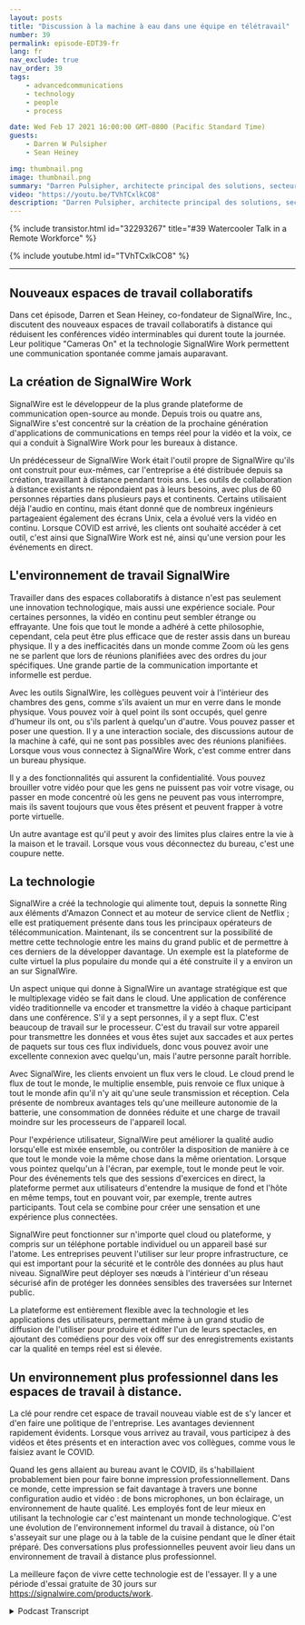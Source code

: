 ```yaml
---
layout: posts
title: "Discussion à la machine à eau dans une équipe en télétravail"
number: 39
permalink: episode-EDT39-fr
lang: fr
nav_exclude: true
nav_order: 39
tags:
    - advancedcommunications
    - technology
    - people
    - process

date: Wed Feb 17 2021 16:00:00 GMT-0800 (Pacific Standard Time)
guests:
    - Darren W Pulsipher
    - Sean Heiney

img: thumbnail.png
image: thumbnail.png
summary: "Darren Pulsipher, architecte principal des solutions, secteur public, Intel, et Sean Heiney, co-fondateur de SignalWire, Inc., discutent des politiques de travail à distance de leurs entreprises en ce qui concerne l'utilisation des caméras, ainsi que de leur nouvelle technologie d'espaces de travail collaboratifs à distance qui favorise la communication ad hoc au sein de leur effectif entièrement à distance."
video: "https://youtu.be/TVhTCxlkCO8"
description: "Darren Pulsipher, architecte principal des solutions, secteur public, Intel, et Sean Heiney, co-fondateur de SignalWire, Inc., discutent des politiques de travail à distance de leurs entreprises en ce qui concerne l'utilisation des caméras, ainsi que de leur nouvelle technologie d'espaces de travail collaboratifs à distance qui favorise la communication ad hoc au sein de leur effectif entièrement à distance."
---
```


<div>
{% include transistor.html id="32293267" title="#39 Watercooler Talk in a Remote Workforce" %}

{% include youtube.html id="TVhTCxlkCO8" %}
</div>

---

## Nouveaux espaces de travail collaboratifs

Dans cet épisode, Darren et Sean Heiney, co-fondateur de SignalWire, Inc., discutent des nouveaux espaces de travail collaboratifs à distance qui réduisent les conférences vidéo interminables qui durent toute la journée. Leur politique "Cameras On" et la technologie SignalWire Work permettent une communication spontanée comme jamais auparavant.

## La création de SignalWire Work

SignalWire est le développeur de la plus grande plateforme de communication open-source au monde. Depuis trois ou quatre ans, SignalWire s'est concentré sur la création de la prochaine génération d'applications de communications en temps réel pour la vidéo et la voix, ce qui a conduit à SignalWire Work pour les bureaux à distance.

Un prédécesseur de SignalWire Work était l'outil propre de SignalWire qu'ils ont construit pour eux-mêmes, car l'entreprise a été distribuée depuis sa création, travaillant à distance pendant trois ans. Les outils de collaboration à distance existants ne répondaient pas à leurs besoins, avec plus de 60 personnes réparties dans plusieurs pays et continents. Certains utilisaient déjà l'audio en continu, mais étant donné que de nombreux ingénieurs partageaient également des écrans Unix, cela a évolué vers la vidéo en continu. Lorsque COVID est arrivé, les clients ont souhaité accéder à cet outil, c'est ainsi que SignalWire Work est né, ainsi qu'une version pour les événements en direct.

## L'environnement de travail SignalWire

Travailler dans des espaces collaboratifs à distance n'est pas seulement une innovation technologique, mais aussi une expérience sociale. Pour certaines personnes, la vidéo en continu peut sembler étrange ou effrayante. Une fois que tout le monde a adhéré à cette philosophie, cependant, cela peut être plus efficace que de rester assis dans un bureau physique. Il y a des inefficacités dans un monde comme Zoom où les gens ne se parlent que lors de réunions planifiées avec des ordres du jour spécifiques. Une grande partie de la communication importante et informelle est perdue.

Avec les outils SignalWire, les collègues peuvent voir à l'intérieur des chambres des gens, comme s'ils avaient un mur en verre dans le monde physique. Vous pouvez voir à quel point ils sont occupés, quel genre d'humeur ils ont, ou s'ils parlent à quelqu'un d'autre. Vous pouvez passer et poser une question. Il y a une interaction sociale, des discussions autour de la machine à café, qui ne sont pas possibles avec des réunions planifiées. Lorsque vous vous connectez à SignalWire Work, c'est comme entrer dans un bureau physique.

Il y a des fonctionnalités qui assurent la confidentialité. Vous pouvez brouiller votre vidéo pour que les gens ne puissent pas voir votre visage, ou passer en mode concentré où les gens ne peuvent pas vous interrompre, mais ils savent toujours que vous êtes présent et peuvent frapper à votre porte virtuelle.

Un autre avantage est qu'il peut y avoir des limites plus claires entre la vie à la maison et le travail. Lorsque vous vous déconnectez du bureau, c'est une coupure nette.

## La technologie

SignalWire a créé la technologie qui alimente tout, depuis la sonnette Ring aux éléments d'Amazon Connect et au moteur de service client de Netflix ; elle est pratiquement présente dans tous les principaux opérateurs de télécommunication. Maintenant, ils se concentrent sur la possibilité de mettre cette technologie entre les mains du grand public et de permettre à ces derniers de la développer davantage. Un exemple est la plateforme de culte virtuel la plus populaire du monde qui a été construite il y a environ un an sur SignalWire.

Un aspect unique qui donne à SignalWire un avantage stratégique est que le multiplexage vidéo se fait dans le cloud. Une application de conférence vidéo traditionnelle va encoder et transmettre la vidéo à chaque participant dans une conférence. S'il y a sept personnes, il y a sept flux. C'est beaucoup de travail sur le processeur. C'est du travail sur votre appareil pour transmettre les données et vous êtes sujet aux saccades et aux pertes de paquets sur tous ces flux individuels, donc vous pouvez avoir une excellente connexion avec quelqu'un, mais l'autre personne paraît horrible.

Avec SignalWire, les clients envoient un flux vers le cloud. Le cloud prend le flux de tout le monde, le multiplie ensemble, puis renvoie ce flux unique à tout le monde afin qu'il n'y ait qu'une seule transmission et réception. Cela présente de nombreux avantages tels qu'une meilleure autonomie de la batterie, une consommation de données réduite et une charge de travail moindre sur les processeurs de l'appareil local.

Pour l'expérience utilisateur, SignalWire peut améliorer la qualité audio lorsqu'elle est mixée ensemble, ou contrôler la disposition de manière à ce que tout le monde voie la même chose dans la même orientation. Lorsque vous pointez quelqu'un à l'écran, par exemple, tout le monde peut le voir. Pour des événements tels que des sessions d'exercices en direct, la plateforme permet aux utilisateurs d'entendre la musique de fond et l'hôte en même temps, tout en pouvant voir, par exemple, trente autres participants. Tout cela se combine pour créer une sensation et une expérience plus connectées.

SignalWire peut fonctionner sur n'importe quel cloud ou plateforme, y compris sur un téléphone portable individuel ou un appareil basé sur l'atome. Les entreprises peuvent l'utiliser sur leur propre infrastructure, ce qui est important pour la sécurité et le contrôle des données au plus haut niveau. SignalWire peut déployer ses nœuds à l'intérieur d'un réseau sécurisé afin de protéger les données sensibles des traversées sur Internet public.

La plateforme est entièrement flexible avec la technologie et les applications des utilisateurs, permettant même à un grand studio de diffusion de l'utiliser pour produire et éditer l'un de leurs spectacles, en ajoutant des comédiens pour des voix off sur des enregistrements existants car la qualité en temps réel est si élevée.

## Un environnement plus professionnel dans les espaces de travail à distance.

La clé pour rendre cet espace de travail nouveau viable est de s'y lancer et d'en faire une politique de l'entreprise. Les avantages deviennent rapidement évidents. Lorsque vous arrivez au travail, vous participez à des vidéos et êtes présents et en interaction avec vos collègues, comme vous le faisiez avant le COVID.

Quand les gens allaient au bureau avant le COVID, ils s'habillaient probablement bien pour faire bonne impression professionnellement. Dans ce monde, cette impression se fait davantage à travers une bonne configuration audio et vidéo : de bons microphones, un bon éclairage, un environnement de haute qualité. Les employés font de leur mieux en utilisant la technologie car c'est maintenant un monde technologique. C'est une évolution de l'environnement informel du travail à distance, où l'on s'asseyait sur une plage ou à la table de la cuisine pendant que le dîner était préparé. Des conversations plus professionnelles peuvent avoir lieu dans un environnement de travail à distance plus professionnel.

La meilleure façon de vivre cette technologie est de l'essayer. Il y a une période d'essai gratuite de 30 jours sur https://signalwire.com/products/work.



<details>
<summary> Podcast Transcript </summary>

<p></p>

</details>
